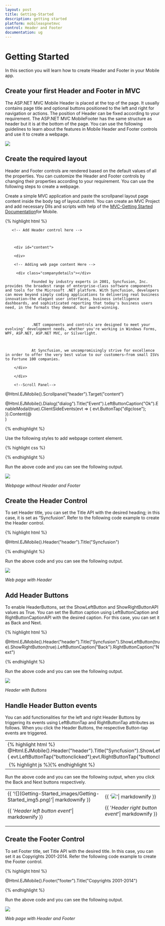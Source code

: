 ```yaml
---
layout: post
title: Getting-Started
description: getting started
platform: mobileaspnetmvc
control: Header and Footer
documentation: ug
---
```


# Getting Started

In this section you will learn how to create Header and Footer in your Mobile app.

## Create your first Header and Footer in MVC

The ASP.NET MVC Mobile Header is placed at the top of the page. It usually contains page title and optional buttons positioned to the left and right for navigation or actions. The position of Header can be fixed according to your requirement. The ASP.NET MVC MobileFooter has the same structure as header but it is at the bottom of the page. You can use the following guidelines to learn about the features in Mobile Header and Footer controls and use it to create a webpage.

![](Getting-Started_images/Getting-Started_img1.png)


## Create the required layout

Header and Footer controls are rendered based on the default values of all the properties. You can customize the Header and Footer controls by changing their properties according to your requirement. You can use the following steps to create a webpage.

Create a simple MVC application and paste the scrollpanel layout page content inside the body tag of layout.cshtml. You can create an MVC Project and add necessary Dlls and scripts with help of the [MVC-Getting Started Documentation](http://docs.syncfusion.com/js/)for Mobile.

{% highlight html %}

<div id="page" data-role="appview">



       <!-- Add Header control here -->       



        <div id="content">

        <div>        

        <!-- Adding web page content Here -->

         <div class="companydetails"></div>

                Founded by industry experts in 2001, Syncfusion, Inc. provides the broadest range of enterprise-class software components and tools for the Microsoft .NET platform. With Syncfusion, developers can move beyond simply coding applications to delivering real business innovation—the elegant user interfaces, business intelligence dashboards, and sophisticated reporting that today's business users need, in the formats they demand. Our award-winning.



                .NET components and controls are designed to meet your evolving’ development needs, whether you're working in Windows Forms, WPF, ASP.NET, ASP.NET MVC, or Silverlight.



                At Syncfusion, we uncompromisingly strive for excellence in order to offer the very best value to our customers—from small ISVs to Fortune 100 companies.

        </div>

        </div>

        <!--Scroll Panel-->

@Html.EJMobile().Scrollpanel("header").Target("content")

 <!-- Dialog -->        @Html.EJMobile().Dialog("dialog").Title("Event").LeftButtonCaption("Ok").EnableModal(true).ClientSideEvents(evt => { evt.ButtonTap("dlgclose"); }).Content(@<div id="dlgcontent"></div>)



<!-- Add Footer control here -->



</div>

{% endhighlight %}

Use the following styles to add webpage content element.

{% highlight css %}

<style type="text/css">

        .companydetails {

            margin: auto;

            width: 150px;

            height: 150px;

            background: url(http://js.syncfusion.com/UG/Mobile/Content/syncfusion.png) center / 150px 150px;

        }

        #content{

            padding:0 10px;

        } 

 </style>
 
{% endhighlight %}

Run the above code and you can see the following output. 

![](Getting-Started_images/Getting-Started_img2.png)


_Webpage without Header and Footer_

## Create the Header Control

To set Header title, you can set the Title API with the desired heading; in this case, it is set as “Syncfusion”. Refer to the following code example to create the Header control.

{% highlight html %}

@Html.EJMobile().Header("header").Title("Syncfusion")

{% endhighlight %}

Run the above code and you can see the following output. 

![](Getting-Started_images/Getting-Started_img3.png)


_Web page with Header_

## Add Header Buttons

To enable HeaderButtons, set the ShowLeftButton and ShowRightButtonAPI values as True. You can set the Button caption using LeftButtonCaption and RightButtonCaptionAPI with the desired caption. For this case, you can set it as Back and Next.

{% highlight html %}

@Html.EJMobile().Header("header").Title("Syncfusion").ShowLeftButton(true).ShowRightButton(true).LeftButtonCaption("Back").RightButtonCaption("Next")

{% endhighlight %}

Run the above code and you can see the following output. 

![](Getting-Started_images/Getting-Started_img4.png)


_Header with Buttons_

## Handle Header Button events

You can add functionalities for the left and right Header Buttons by triggering its events using LeftButtonTap and RightButtonTap attributes as follows. When you click the Header Buttons, the respective Button-tap events are triggered. 


<table>
<tr>
<td>
{% highlight html %} @Html.EJMobile().Header("header").Title("Syncfusion").ShowLeftButton(true).ShowRightButton(true).LeftButtonCaption("Back").RightButtonCaption("Next").ClientSideEvents(evt=>{ evt.LeftButtonTap("buttonclicked");evt.RightButtonTap("buttonclicked"); }){% endhighlight %}</td></tr>
<tr>
<td>
 {% highlight js %}<script>//Adding script for header buttons events    function buttonclicked(args) {        $("#dlgcontent").html(args.text + " was selected");        $("#dialog").ejmDialog("open");    }    function dlgclose() {        $("#dialog").ejmDialog("close");    }<br></script>{% endhighlight %}</td></tr>
</table>


Run the above code and you can see the following output, when you click the Back and Next buttons respectively. 

<table>
<tr>
<td>
{{ '![](Getting-Started_images/Getting-Started_img5.png)'| markdownify }}

{{ '_Header left button event_'| markdownify }}</td><td>
{{ '![](Getting-Started_images/Getting-Started_img6.png)'| markdownify }}

{{ '_Header right button event_'| markdownify }}</td></tr>
</table>


## Create the Footer Control

To set Footer title, set Title API with the desired title. In this case, you can set it as Copyrights 2001-2014. Refer the following code example to create the Footer control.

{% highlight html %}

 @Html.EJMobile().Footer("footer").Title("Copyrights 2001-2014")

{% endhighlight %}

Run the above code and you can see the following output. 

![](Getting-Started_images/Getting-Started_img7.png)

_Web page with Header and Footer_

